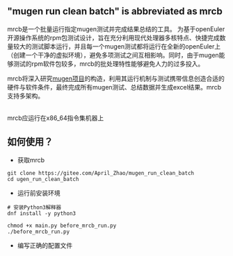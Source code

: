## "mugen run clean batch" is abbreviated as mrcb

mrcb是一个批量运行指定mugen测试并完成结果总结的工具。
为基于openEuler开源操作系统的rpm包测试设计，旨在充分利用现代处理器多核特点、快捷完成数量较大的测试脚本运行，并且每一个mugen测试都将运行在全新的openEuler上（创建一个干净的虚拟环境），避免多项测试之间互相影响。同时，由于mugen能够测试的rpm软件包较多，mrcb的批处理特性能够避免人力的过多投入。

mrcb将深入研究[mugen项目](https://gitee.com/openeuler/mugen)的构造，利用其运行机制与测试携带信息创造合适的硬件与软件条件，最终完成所有mugen测试、总结数据并生成excel结果。mrcb支持多架构。



<br>
mrcb应运行在x86_64指令集机器上


## 如何使用？

* 获取mrcb

```shell
git clone https://gitee.com/April_Zhao/mugen_run_clean_batch
cd ugen_run_clean_batch
```



* 运行前安装环境

```
# 安装Python3解释器
dnf install -y python3

chmod +x main.py before_mrcb_run.py
./before_mrcb_run.py
```

* 编写正确的配置文件
